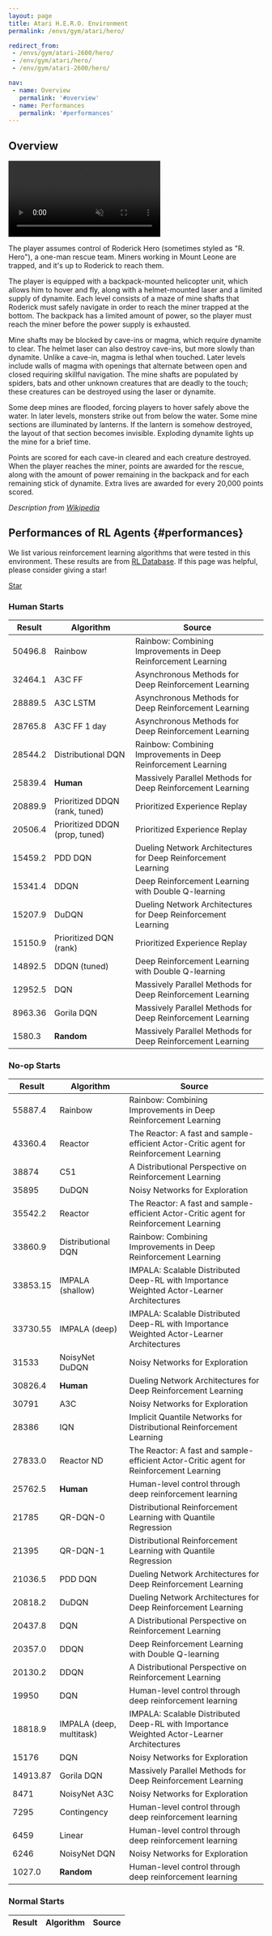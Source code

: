 ```yaml
---
layout: page
title: Atari H.E.R.O. Environment
permalink: /envs/gym/atari/hero/

redirect_from:
 - /envs/gym/atari-2600/hero/
 - /env/gym/atari/hero/
 - /env/gym/atari-2600/hero/

nav:
 - name: Overview
   permalink: '#overview'
 - name: Performances
   permalink: '#performances'
---
```



## Overview

<video autoplay muted loop controls>
  <source src="{{ 'assets/_pages/envs/gym/atari/hero.mp4' | absolute_url }}" type="video/mp4">
</video>

The player assumes control of Roderick Hero (sometimes styled as "R. Hero"), a one-man rescue team. Miners working in Mount Leone are trapped, and it's up to Roderick to reach them.

The player is equipped with a backpack-mounted helicopter unit, which allows him to hover and fly, along with a helmet-mounted laser and a limited supply of dynamite. Each level consists of a maze of mine shafts that Roderick must safely navigate in order to reach the miner trapped at the bottom. The backpack has a limited amount of power, so the player must reach the miner before the power supply is exhausted.

Mine shafts may be blocked by cave-ins or magma, which require dynamite to clear. The helmet laser can also destroy cave-ins, but more slowly than dynamite. Unlike a cave-in, magma is lethal when touched. Later levels include walls of magma with openings that alternate between open and closed requiring skillful navigation. The mine shafts are populated by spiders, bats and other unknown creatures that are deadly to the touch; these creatures can be destroyed using the laser or dynamite.

Some deep mines are flooded, forcing players to hover safely above the water. In later levels, monsters strike out from below the water. Some mine sections are illuminated by lanterns. If the lantern is somehow destroyed, the layout of that section becomes invisible. Exploding dynamite lights up the mine for a brief time.

Points are scored for each cave-in cleared and each creature destroyed. When the player reaches the miner, points are awarded for the rescue, along with the amount of power remaining in the backpack and for each remaining stick of dynamite. Extra lives are awarded for every 20,000 points scored.

*Description from [Wikipedia](https://en.wikipedia.org/wiki/H.E.R.O.)*


## Performances of RL Agents {#performances}

We list various reinforcement learning algorithms that were tested in this environment. These results are from [RL Database](https://github.com/seungjaeryanlee/rldb). If this page was helpful, please consider giving a star!

<!-- Place this tag where you want the button to render. -->
<a class="github-button" href="https://github.com/seungjaeryanlee/rldb" data-icon="octicon-star" data-size="large" data-show-count="true" aria-label="Star seungjaeryanlee/rldb on GitHub">Star</a>
<!-- Place this tag in your head or just before your close body tag. -->
<script async defer src="https://buttons.github.io/buttons.js"></script>

### Human Starts

| Result | Algorithm | Source |
|--------|-----------|--------|
| 50496.8 | Rainbow | Rainbow: Combining Improvements in Deep Reinforcement Learning |
| 32464.1 | A3C FF | Asynchronous Methods for Deep Reinforcement Learning |
| 28889.5 | A3C LSTM | Asynchronous Methods for Deep Reinforcement Learning |
| 28765.8 | A3C FF 1 day | Asynchronous Methods for Deep Reinforcement Learning |
| 28544.2 | Distributional DQN | Rainbow: Combining Improvements in Deep Reinforcement Learning |
| 25839.4 | **Human** | Massively Parallel Methods for Deep Reinforcement Learning |
| 20889.9 | Prioritized DDQN (rank, tuned) | Prioritized Experience Replay |
| 20506.4 | Prioritized DDQN (prop, tuned) | Prioritized Experience Replay |
| 15459.2 | PDD DQN | Dueling Network Architectures for Deep Reinforcement Learning |
| 15341.4 | DDQN | Deep Reinforcement Learning with Double Q-learning |
| 15207.9 | DuDQN | Dueling Network Architectures for Deep Reinforcement Learning |
| 15150.9 | Prioritized DQN (rank) | Prioritized Experience Replay |
| 14892.5 | DDQN (tuned) | Deep Reinforcement Learning with Double Q-learning |
| 12952.5 | DQN | Massively Parallel Methods for Deep Reinforcement Learning |
| 8963.36 | Gorila DQN | Massively Parallel Methods for Deep Reinforcement Learning |
| 1580.3 | **Random** | Massively Parallel Methods for Deep Reinforcement Learning |


### No-op Starts

| Result | Algorithm | Source |
|--------|-----------|--------|
| 55887.4 | Rainbow | Rainbow: Combining Improvements in Deep Reinforcement Learning |
| 43360.4 | Reactor | The Reactor: A fast and sample-efficient Actor-Critic agent for Reinforcement Learning |
| 38874 | C51 | A Distributional Perspective on Reinforcement Learning |
| 35895 | DuDQN | Noisy Networks for Exploration |
| 35542.2 | Reactor | The Reactor: A fast and sample-efficient Actor-Critic agent for Reinforcement Learning |
| 33860.9 | Distributional DQN | Rainbow: Combining Improvements in Deep Reinforcement Learning |
| 33853.15 | IMPALA (shallow) | IMPALA: Scalable Distributed Deep-RL with Importance Weighted Actor-Learner Architectures |
| 33730.55 | IMPALA (deep) | IMPALA: Scalable Distributed Deep-RL with Importance Weighted Actor-Learner Architectures |
| 31533 | NoisyNet DuDQN | Noisy Networks for Exploration |
| 30826.4 | **Human** | Dueling Network Architectures for Deep Reinforcement Learning |
| 30791 | A3C | Noisy Networks for Exploration |
| 28386 | IQN | Implicit Quantile Networks for Distributional Reinforcement Learning |
| 27833.0 | Reactor ND | The Reactor: A fast and sample-efficient Actor-Critic agent for Reinforcement Learning |
| 25762.5 | **Human** | Human-level control through deep reinforcement learning |
| 21785 | QR-DQN-0 | Distributional Reinforcement Learning with Quantile Regression |
| 21395 | QR-DQN-1 | Distributional Reinforcement Learning with Quantile Regression |
| 21036.5 | PDD DQN | Dueling Network Architectures for Deep Reinforcement Learning |
| 20818.2 | DuDQN | Dueling Network Architectures for Deep Reinforcement Learning |
| 20437.8 | DQN | A Distributional Perspective on Reinforcement Learning |
| 20357.0 | DDQN | Deep Reinforcement Learning with Double Q-learning |
| 20130.2 | DDQN | A Distributional Perspective on Reinforcement Learning |
| 19950 | DQN | Human-level control through deep reinforcement learning |
| 18818.9 | IMPALA (deep, multitask) | IMPALA: Scalable Distributed Deep-RL with Importance Weighted Actor-Learner Architectures |
| 15176 | DQN | Noisy Networks for Exploration |
| 14913.87 | Gorila DQN | Massively Parallel Methods for Deep Reinforcement Learning |
| 8471 | NoisyNet A3C | Noisy Networks for Exploration |
| 7295 | Contingency | Human-level control through deep reinforcement learning |
| 6459 | Linear | Human-level control through deep reinforcement learning |
| 6246 | NoisyNet DQN | Noisy Networks for Exploration |
| 1027.0 | **Random** | Human-level control through deep reinforcement learning |


### Normal Starts

| Result | Algorithm | Source |
|--------|-----------|--------|

